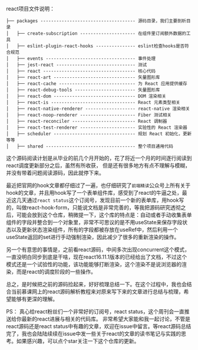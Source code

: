 react项目文件说明：

	├── packages ------------------------------------ 源码目录，我们主要剖析目录
	│   ├── create-subscription --------------------- 在组件里订阅额外数据的工具
	│   ├── eslint-plugin-react-hooks --------------- eslint检查hooks是否符合规范
	│   ├── events ---------------------------------- 事件处理 
	│   ├── jest-react ------------------------------ 测试
	│   ├── react ----------------------------------- 核心代码
	│   ├── react-art ------------------------------- 矢量图形库
	│   ├── react-cache ----------------------------- 为 React 应用提供缓存
	│   ├── react-debug-tools ----------------------- 矢量图形库
	│   ├── react-dom ------------------------------- DOM 渲染相关
	│   ├── react-is -------------------------------- React 元素类型相关
	│   ├── react-native-renderer ------------------- react-native 渲染相关 
	│   ├── react-noop-renderer --------------------- Fiber 测试相关 
	│   ├── react-reconciler ------------------------ React 调制器
	│   ├── react-test-renderer --------------------- 实验性的 React 渲染器
	│   ├── scheduler ------------------------------- 规划 React 初始化，更新等等
	│   ├── shared ---------------------------------- 整个项目通用代码

这个源码阅读计划是从毕业的前几个月开始的，花了将近一个月的时间逐行阅读到react调度更新部分之后，虽然有所收获，
但是还有很多地方有点不理解与模糊，并没有带着问题阅读源码，因此就停下来。

最近把官网的hook文章都仔细过了一遍，也仔细研究了`前端精读`公众号上所有关于hook的文章，并且用hook写了一个表单组件库，感受到了react的牛逼之处，最近这几天通过`react status`这个订阅号，发现目前一个新的表单库，用hook写的，叫做react-hook-form，只能说文档是非常完善的，等我把源码研究透彻之后，可能会放到这个仓库，稍微提一下，这个库的特点是：自动或者手动收集表单组件的字段并整合到一个对象里，非常不可思议的是不用useState来保存字段状态以及更新状态渲染组件，所有的字段都被存放在useRef中，然后利用一个useState返回的set进行手动强制渲染，因此减少了很多的重新渲染的操作。

另一个有意思的事情是，之前看react源码，中间多次出现concurrent这个模式，一直没明白同步到底是干啥，现在react16.11.1版本的已经给出了文档，不过这个模式还是一个试验性的功能，该功能能够打断渲染，这个渲染不是说浏览器的渲染，而是react的调度阶段的一些操作。

总之，是时候把之前的源码捡起来，好好梳理总结一下。在这个过程中，我也会结合当前慕课网上的react源码解析教程来对原来写下来的文章进行总结与梳理，希望能够有更深的理解。

PS： 真心给react粉丝们一个非常好的订阅号，react status，这个周刊会一直推送给你最新的react进展与相关的代码库。
非常希望大家能和我一起讨论，不管是react源码还是react status中有趣的文章，欢迎在issue中留言。等react源码总结完了，我也会陆陆续续在issue中发一些关于react的文章的读书笔记与实践的思考。如果感兴趣，可以点个star关注一下这个仓库的更新。